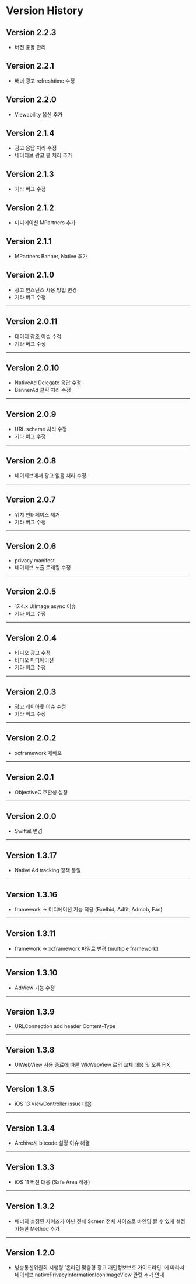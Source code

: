 # Version History

## Version 2.2.3
- 버전 충돌 관리

## Version 2.2.1
- 배너 광고 refreshtime 수정

## Version 2.2.0
- Viewability 옵션 추가

## Version 2.1.4
- 광고 응답 처리 수정
- 네이티브 광고 뷰 처리 추가

##  Version 2.1.3
- 기타 버그 수정

##  Version 2.1.2
- 미디에이션 MPartners 추가

##  Version 2.1.1
- MPartners Banner, Native 추가

##  Version 2.1.0
- 광고 인스턴스 사용 방법 변경
- 기타 버그 수정

--- 

##  Version 2.0.11
- 데이터 참조 이슈 수정
- 기타 버그 수정

---

##  Version 2.0.10
- NativeAd Delegate 응답 수정
- BannerAd 클릭 처리 수정

---

##  Version 2.0.9
- URL scheme 처리 수정
- 기타 버그 수정

---

##  Version 2.0.8
- 네이티브에서 광고 없음 처리 수정

---

##  Version 2.0.7
- 위치 인터페이스 제거
- 기타 버그 수정

---

##  Version 2.0.6
- privacy manifest
- 네이티브 노출 트래킹 수정

---

##  Version 2.0.5
- 17.4.x UIImage async 이슈
- 기타 버그 수정

---

##  Version 2.0.4
- 비디오 광고 수정
- 비디오 미디에이션
- 기타 버그 수정

---

## Version 2.0.3
- 광고 레이아웃 이슈 수정
- 기타 버그 수정

---

## Version 2.0.2
- xcframework 재배포

---

## Version 2.0.1
- ObjectiveC 호환성 설정

---

## Version 2.0.0
- Swift로 변경

---

## Version 1.3.17
- Native Ad tracking 정책 통일

---

## Version 1.3.16
- framework -> 미디에이션 기능 적용 (Exelbid, Adfit, Admob, Fan)

---

## Version 1.3.11
- framework -> xcframework 파일로 변경 (multiple framework)

---

## Version 1.3.10
- AdView 기능 수정

---

## Version 1.3.9
- URLConnection add header Content-Type

---

## Version 1.3.8
- UIWebView 사용 종료에 따른 WkWebView 로의 교체 대응 및 오류 FIX

---

## Version 1.3.5
- iOS 13 ViewController issue 대응

---

## Version 1.3.4
- Archive시 bitcode 설정 이슈 해결

---

## Version 1.3.3
- iOS 11 버전 대응 (Safe Area 적용)

---

## Version 1.3.2
- 배너의 설정된 사이즈가 아닌 전체 Screen 전체 사이즈로 바인딩 될 수 있게 설정 가능한 Method 추가

---

## Version 1.2.0
- 방송통신위원회 시행령 '온라인 맞춤형 광고 개인정보보호 가이드라인' 에 따라서 네이티브 nativePrivacyInformationIconImageView 관련  추가 안내
